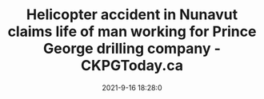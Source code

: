 ---
"title": "Helicopter accident in Nunavut claims life of man working for Prince George drilling company - CKPGToday.ca"
"date": "2021-9-16 18:28:0"
"feed_name": "GOOGLENEWSDRILLING"
"feed_website": "https://news.google.com/search?q=drilling%2Bincident&hl=en-US&gl=US&ceid=US:en"
"feed_rss": "https://news.google.com/rss/search?q=drilling%2Bincident&hl=en-US&gl=US&ceid=US:en"
"link": "https://ckpgtoday.ca/2021/09/16/helicopter-accident-in-nunavut-claims-life-of-man-working-for-prince-george-drilling-company/"
"file": "_posts/2021-1-1-a18125e53f1ad817afffb5e13e197a0cfad05d05.md"
"accident": "1"
"drilling": "0"
"dead": "1"
"injured": "0"
"where": "unknown site"
---